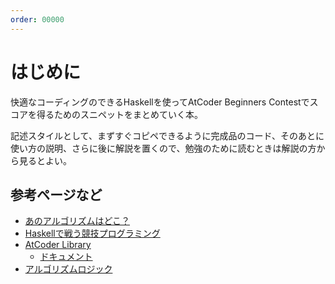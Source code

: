 ```yaml
---
order: 00000
---
```

# はじめに

快適なコーディングのできるHaskellを使ってAtCoder Beginners Contestでスコアを得るためのスニペットをまとめていく本。

記述スタイルとして、まずすぐコピペできるように完成品のコード、そのあとに使い方の説明、さらに後に解説を置くので、勉強のために読むときは解説の方から見るとよい。

## 参考ページなど

- [あのアルゴリズムはどこ？](https://qiita.com/H20/items/1a066e242815961cd043)
- [Haskellで戦う競技プログラミング](https://lab.miz-ar.info/kyopro-haskell/)
- [AtCoder Library](https://atcoder.jp/posts/517)
  - [ドキュメント](https://atcoder.github.io/ac-library/production/document_ja/)
- [アルゴリズムロジック](https://algo-logic.info/)
